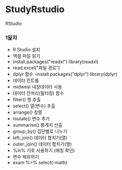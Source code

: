 # StudyRstudio
RStudio
### 1잁차
-  R Studio 설치
-  엑셀 파일 읽기 
 - install.packages("readxl")   library(readxl)
 - read.excel("파일 경로")
- dplyr 함수
 -install.packages("dplyr")  library(dplyr)
- 데이터 컨트롤
- midwest 내장데이터 사용
- 데이터 전처리(필터링) 함수
 - filter()      행 추출
 - select()      열(변수) 추출
 - arrange()     정렬
 - mutate()      변수 추가
 - summarise()   통계치 산출
 - group_by()    집단별로 나누기
 - left_join()   데이터 합치기(열)
 - outer_join()  데이터 합치기(행)
- %in% 기호 사용하기 (매칭 확인)
- 변수 제외하기 
 - exam %>% select(-math)
